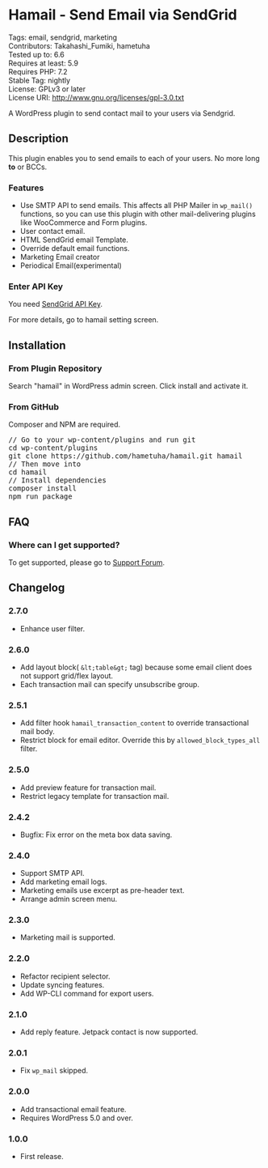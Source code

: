# Hamail - Send Email via SendGrid

Tags: email, sendgrid, marketing  
Contributors: Takahashi_Fumiki, hametuha  
Tested up to: 6.6  
Requires at least: 5.9  
Requires PHP: 7.2  
Stable Tag: nightly  
License: GPLv3 or later  
License URI: http://www.gnu.org/licenses/gpl-3.0.txt

A WordPress plugin to send contact mail to your users via Sendgrid.

## Description

This plugin enables you to send emails to each of your users.
No more long **to** or BCCs.

### Features

- Use SMTP API to send emails. This affects all PHP Mailer in <code>wp_mail()</code> functions, 
  so you can use this plugin with other mail-delivering plugins like WooCommerce and Form plugins.
- User contact email.
- HTML SendGrid email Template.
- Override default email functions.
- Marketing Email creator
- Periodical Email(experimental)

### Enter API Key

You need [SendGrid API Key](https://sendgrid.com/docs/Classroom/Send/How_Emails_Are_Sent/api_keys.html).

For more details, go to hamail setting screen.

## Installation

### From Plugin Repository

Search "hamail" in WordPress admin screen. Click install and activate it.

### From GitHub

Composer and NPM are required.

<pre>
// Go to your wp-content/plugins and run git
cd wp-content/plugins
git clone https://github.com/hametuha/hamail.git hamail
// Then move into
cd hamail
// Install dependencies
composer install
npm run package
</pre>

## FAQ

### Where can I get supported?

To get supported, please go to [Support Forum](https://wordpress.org/support/plugin/hamail/).

## Changelog

### 2.7.0

* Enhance user filter.

### 2.6.0

* Add layout block( `&lt;table&gt;` tag) because some email client does not support grid/flex layout.
* Each transaction mail can specify unsubscribe group.

### 2.5.1

* Add filter hook `hamail_transaction_content` to override transactional mail body.
* Restrict block for email editor. Override this by `allowed_block_types_all` filter.

### 2.5.0

* Add preview feature for transaction mail.
* Restrict legacy template for transaction mail.

### 2.4.2

* Bugfix: Fix error on the meta box data saving.

### 2.4.0

* Support SMTP API.
* Add marketing email logs.
* Marketing emails use excerpt as pre-header text.
* Arrange admin screen menu.

### 2.3.0

* Marketing mail is supported.

### 2.2.0

* Refactor recipient selector.
* Update syncing features.
* Add WP-CLI command for export users.

### 2.1.0

* Add reply feature. Jetpack contact is now supported.

### 2.0.1

* Fix `wp_mail` skipped.

### 2.0.0

* Add transactional email feature.
* Requires WordPress 5.0 and over.

### 1.0.0

* First release.
